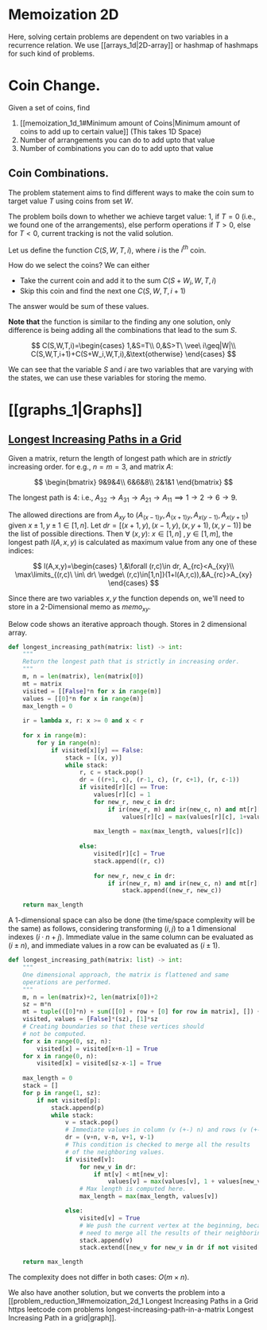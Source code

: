 # Memoization 2D
Here, solving certain problems are dependent on two variables in a recurrence relation. We use [[arrays_1d|2D-array]] or hashmap of hashmaps for such kind of problems.
# Coin Change.
Given a set of coins, find
1. [[memoization_1d_1#Minimum amount of Coins|Minimum amount of coins to add up to certain value]] (This takes 1D Space)
2. Number of arrangements you can do to add upto that value
3. Number of combinations you can do to add upto that value

## Coin Combinations.
The problem statement aims to find different ways to make the coin sum to target value $T$ using coins from set $W$.

The problem boils down to whether we achieve target value: $1$, if $T=0$ (i.e., we found one of the arrangements), else perform operations if $T>0$, else for $T<0$, current tracking is not the valid solution.

Let us define the function $C(S,W,T,i)$, where $i$ is the $i^{th}$ coin.

How do we select the coins? We can either 
- Take the current coin and add it to the sum $C(S+W_i,W,T,i)$
- Skip this coin and find the next one $C(S,W,T,i+1)$

The answer would be sum of these values. 

**Note that** the function is similar to the finding any one solution, only difference is being adding all the combinations that lead to the sum $S$.

$$
C(S,W,T,i)=\begin{cases}
1,&S=T\\
0,&S>T\ \vee\ i\geq|W|\\
C(S,W,T,i+1)+C(S+W_i,W,T,i),&\text{otherwise}
\end{cases}
$$

We can see that the variable $S$ and $i$ are two variables that are varying with the states, we can use these variables for storing the memo.


# [[graphs_1|Graphs]]

## [Longest Increasing Paths in a Grid](https://leetcode.com/problems/longest-increasing-path-in-a-matrix)

Given a matrix, return the length of longest path which are in *strictly* increasing order.
for e.g., $n=m=3$, and matrix $A$:

$$
\begin{bmatrix}
9&9&4\\
6&6&8\\
2&1&1
\end{bmatrix}
$$

The longest path is 4: i.e., $A_{32}\rightarrow A_{31}\rightarrow A_{21}\rightarrow A_{11}\implies 1\rightarrow2\rightarrow6\rightarrow9$.

The allowed directions are from $A_{xy}$ to $(A_{(x-1)y},A_{(x+1)y},A_{x(y-1)},A_{x(y+1)})$ given $x\pm1,y\pm1\in[1,n]$. Let $dr=[(x+1,y),(x-1,y),(x,y+1),(x,y-1)]$ be the list of possible directions. Then $\forall\ (x,y): \ x\in[1,n]\ ,y\in[1,m]$, the longest path $l(A,x,y)$ is calculated as maximum value from any one of these indices:

$$
l(A,x,y)=\begin{cases}
1,&\forall (r,c)\in dr, A_{rc}<A_{xy}\\
\max\limits_{(r,c)\ \in\ dr\ \wedge\ (r,c)\in[1,n]}(1+l(A,r,c)),&A_{rc}>A_{xy}
\end{cases}
$$

Since there are two variables $x,y$ the function depends on, we'll need to store in a $2$-Dimensional memo as $memo_{xy}$.

Below code shows an iterative approach though. Stores in $2$ dimensional array.

```python
def longest_increasing_path(matrix: list) -> int:
	"""
	Return the longest path that is strictly in increasing order.
	"""
	m, n = len(matrix), len(matrix[0])
	mt = matrix
	visited = [[False]*n for x in range(m)]
	values = [[0]*n for x in range(m)]
	max_length = 0
	
	ir = lambda x, r: x >= 0 and x < r
	
	for x in range(m):
		for y in range(n):
			if visited[x][y] == False:
				stack = [(x, y)]
				while stack:
					r, c = stack.pop()
					dr = ((r+1, c), (r-1, c), (r, c+1), (r, c-1))
					if visited[r][c] == True:
						values[r][c] = 1
						for new_r, new_c in dr:
							if ir(new_r, m) and ir(new_c, n) and mt[r][c] < mt[new_r][new_c]:
								values[r][c] = max(values[r][c], 1+values[new_r][new_c])
								
						max_length = max(max_length, values[r][c])
						
					else:
						visited[r][c] = True
						stack.append((r, c))
					
						for new_r, new_c in dr:
							if ir(new_r, m) and ir(new_c, n) and mt[r][c] < mt[new_r][new_c] and visited[new_r][new_c] == False:
								stack.append((new_r, new_c))

	return max_length
```

A $1$-dimensional space can also be done (the time/space complexity will be the same) as follows, considering transforming $(i,j)$ to a $1$ dimensional indexes $(i\cdot n+j)$. Immediate value in the same column can be evaluated as $(i\pm n)$, and immediate values in a row can be evaluated as $(i\pm1)$.

```python
def longest_increasing_path(matrix: list) -> int:
	"""
	One dimensional approach, the matrix is flattened and same
	operations are performed.
	"""
	m, n = len(matrix)+2, len(matrix[0])+2
	sz = m*n
	mt = tuple(([0]*n) + sum([[0] + row + [0] for row in matrix], []) + ([0]*n))
	visited, values = [False]*(sz), [1]*sz
	# Creating boundaries so that these vertices should
	# not be computed.
	for x in range(0, sz, n):
		visited[x] = visited[x+n-1] = True
	for x in range(0, n):
		visited[x] = visited[sz-x-1] = True
		
	max_length = 0
	stack = []
	for p in range(1, sz):
		if not visited[p]:
			stack.append(p)
			while stack:
				v = stack.pop()
				# Immediate values in column (v (+-) n) and rows (v (+-) 1)
				dr = (v+n, v-n, v+1, v-1)
				# This condition is checked to merge all the results
				# of the neighboring values.
				if visited[v]:
					for new_v in dr:
						if mt[v] < mt[new_v]:
							values[v] = max(values[v], 1 + values[new_v])
					# Max length is computed here.
					max_length = max(max_length, values[v])

				else:
					visited[v] = True
					# We push the current vertex at the beginning, because we
					# need to merge all the results of their neighboring values.
					stack.append(v)
					stack.extend([new_v for new_v in dr if not visited[new_v] and mt[v] < mt[new_v]])

	return max_length
```

The complexity does not differ in both cases: $O(m\times n)$.

We also have another solution, but we converts the problem into a [[problem_reduction_1#memoization_2d_1 Longest Increasing Paths in a Grid https leetcode com problems longest-increasing-path-in-a-matrix Longest Increasing Path in a grid|graph]].


